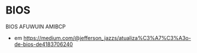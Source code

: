# BIOS
BIOS AFUWUIN AMIBCP 

+ em <https://medium.com/@jefferson_jazzs/atualiza%C3%A7%C3%A3o-de-bios-de4183706240>
